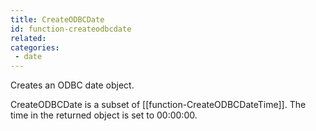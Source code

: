 ```yaml
---
title: CreateODBCDate
id: function-createodbcdate
related:
categories:
 - date
---
```


Creates an ODBC date object.

CreateODBCDate is a subset of [[function-CreateODBCDateTime]]. The time in the returned object is set to 00:00:00.